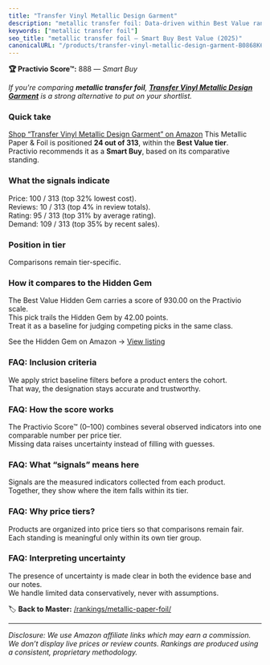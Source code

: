 ```yaml
---
title: "Transfer Vinyl Metallic Design Garment"
description: "metallic transfer foil: Data-driven within Best Value ranking using the Practivio Score™. Positioned by quality, value, demand, findability, momentum."
keywords: ["metallic transfer foil"]
seo_title: "metallic transfer foil — Smart Buy Best Value (2025)"
canonicalURL: "/products/transfer-vinyl-metallic-design-garment-B0868K6YGR/"
---
```


**🏆 Practivio Score™:** 888 — _Smart Buy_


*If you're comparing **metallic transfer foil**, **[Transfer Vinyl Metallic Design Garment](https://www.amazon.com/dp/B0868K6YGR?tag=practivio-20)** is a strong alternative to put on your shortlist.*
### Quick take
[Shop “Transfer Vinyl Metallic Design Garment” on Amazon](https://www.amazon.com/dp/B0868K6YGR?tag=practivio-20)
This Metallic Paper & Foil is positioned **24 out of 313**, within the **Best Value tier**.  
Practivio recommends it as a **Smart Buy**, based on its comparative standing.

### What the signals indicate
Price: 100 / 313 (top 32% lowest cost).  
Reviews: 10 / 313 (top 4% in review totals).  
Rating: 95 / 313 (top 31% by average rating).  
Demand: 109 / 313 (top 35% by recent sales).

### Position in tier
Comparisons remain tier-specific.

### How it compares to the Hidden Gem
The Best Value Hidden Gem carries a score of 930.00 on the Practivio scale.  
This pick trails the Hidden Gem by 42.00 points.  
Treat it as a baseline for judging competing picks in the same class.  

See the Hidden Gem on Amazon → [View listing](https://www.amazon.com/dp/B09Y1LFYDP?tag=practivio-20)

### FAQ: Inclusion criteria
We apply strict baseline filters before a product enters the cohort.  
That way, the designation stays accurate and trustworthy.

### FAQ: How the score works
The Practivio Score™ (0–100) combines several observed indicators into one comparable number per price tier.  
Missing data raises uncertainty instead of filling with guesses.

### FAQ: What “signals” means here
Signals are the measured indicators collected from each product.  
Together, they show where the item falls within its tier.

### FAQ: Why price tiers?
Products are organized into price tiers so that comparisons remain fair.  
Each standing is meaningful only within its own tier group.

### FAQ: Interpreting uncertainty
The presence of uncertainty is made clear in both the evidence base and our notes.  
We handle limited data conservatively, never with assumptions.


🏷️ **Back to Master:** [/rankings/metallic-paper-foil/](/rankings/metallic-paper-foil/)

---
_Disclosure: We use Amazon affiliate links which may earn a commission. We don’t display live prices or review counts. Rankings are produced using a consistent, proprietary methodology._
